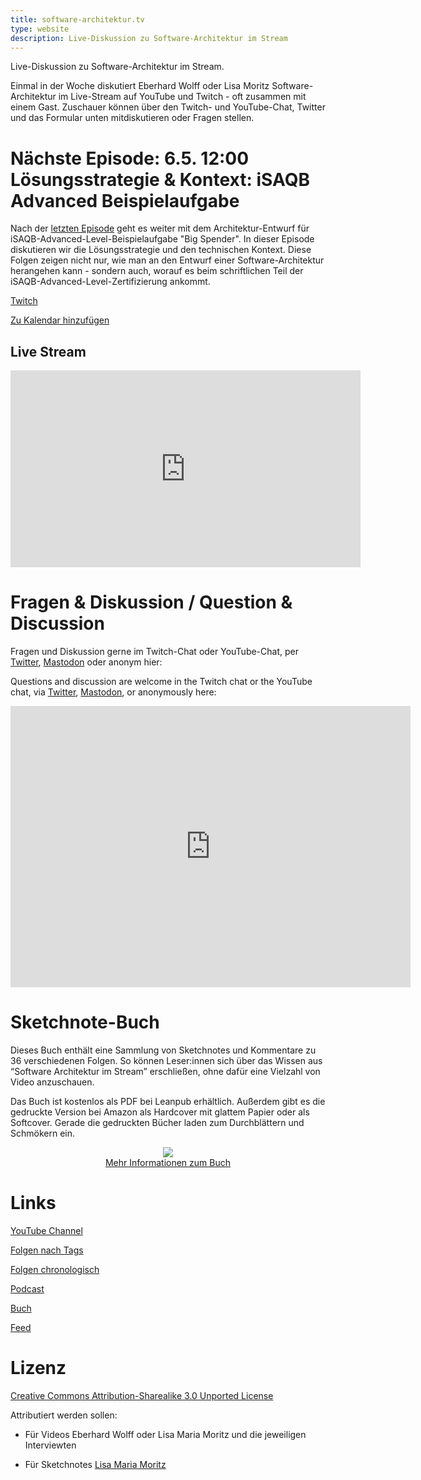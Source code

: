```yaml
---
title: software-architektur.tv
type: website
description: Live-Diskussion zu Software-Architektur im Stream
---
```


Live-Diskussion zu Software-Architektur im Stream. 

Einmal in der Woche diskutiert Eberhard Wolff oder Lisa Moritz
Software-Architektur im
Live-Stream auf YouTube und Twitch - oft zusammen mit einem
Gast. Zuschauer können über den Twitch- und YouTube-Chat, Twitter und
das Formular unten mitdiskutieren oder Fragen
stellen. 
 
# Nächste Episode: 6.5. 12:00 Lösungsstrategie & Kontext: iSAQB Advanced Beispielaufgabe


Nach der [letzten Episode](/2022/04/29/folge117.html) geht es weiter
mit dem Architektur-Entwurf für iSAQB-Advanced-Level-Beispielaufgabe
"Big Spender". In dieser Episode diskutieren wir die Lösungsstrategie und
den technischen Kontext.  Diese Folgen zeigen nicht nur, wie man an
den Entwurf einer Software-Architektur herangehen kann - sondern auch,
worauf es beim schriftlichen Teil der
iSAQB-Advanced-Level-Zertifizierung ankommt.

[Twitch](https://www.twitch.tv/ebrwolff)

[Zu Kalendar hinzufügen](termin.ics)

## Live Stream

<center>
<div aclass="embed-container"> <iframe width="560" height="315"
src="https://www.youtube-nocookie.com/embed/1w__FCeDOQs"
frameborder="0" allow="accelerometer; autoplay; clipboard-write;
encrypted-media; gyroscope; picture-in-picture"
allowfullscreen></iframe> </div>
</center>

<!-- In diesem Stream sieht und hört man Eberhard und Aminata. -->

<!-- ## Live Sketchnoting -->

<!-- <center> -->
<!-- <div aclass="embed-container"> <iframe width="560" height="315" -->
<!-- src="https://www.youtube-nocookie.com/embed/ORKaR3LqkGg" -->
<!-- frameborder="0" allow="accelerometer; autoplay; clipboard-write; -->
<!-- encrypted-media; gyroscope; picture-in-picture" -->
<!-- allowfullscreen></iframe> </div> -->
<!-- </center> -->

<!-- In diesem Stream mal Lisa Sketchnotes und man hört Eberhard und -->
<!-- Adminata dazu. -->

# Fragen & Diskussion  / Question & Discussion

Fragen und Diskussion gerne im Twitch-Chat oder YouTube-Chat, per
[Twitter](https://twitter.com/ewolff),
[Mastodon](https://mastodon.social/web/@ewolff) oder anonym
hier:

Questions and discussion are welcome in the Twitch chat or the
YouTube chat, via [Twitter](https://twitter.com/ewolff),
[Mastodon](https://mastodon.social/web/@ewolff), or
anonymously here:

<div class="embed-container">
<div class="ratio4x3">
<iframe
src="https://docs.google.com/forms/d/e/1FAIpQLSf0xIZkNG_wRJ0IiobVcO3Z-q3dQMcwYTww0wgiWCupZCKM4A/viewform?embedded=true"
width="640" height="450" frameborder="0" marginheight="0"
marginwidth="0">Loading…</iframe>
</div>
</div>


# Sketchnote-Buch

Dieses Buch enthält eine Sammlung von Sketchnotes und Kommentare zu 36
verschiedenen Folgen. So können Leser:innen sich über das Wissen aus
“Software Architektur im Stream” erschließen, ohne dafür eine Vielzahl
von Video anzuschauen.

Das Buch ist kostenlos als PDF bei Leanpub erhältlich. Außerdem gibt
es die gedruckte Version bei Amazon als Hardcover mit glattem Papier
oder als Softcover. Gerade die gedruckten Bücher laden zum
Durchblättern und Schmökern ein. 

<center>

<a href="sketchnote-buch"> <img
src="sketchnote-buch.jpg" /> <br /> Mehr Informationen zum Buch</a>

</center>

# Links

[YouTube Channel](https://www.youtube.com/user/ewolff/)

[Folgen nach Tags](tags.html)

[Folgen chronologisch](chronologisch.html)

[Podcast](podcast.html)

[Buch](/sketchnote-buch)

[Feed](feed.xml)

# Lizenz

[Creative Commons Attribution-Sharealike 3.0 Unported
License](http://creativecommons.org/licenses/by-sa/3.0/)

Attributiert werden sollen:

* Für Videos Eberhard Wolff oder Lisa Maria Moritz und die jeweiligen Interviewten

* Für Sketchnotes [Lisa Maria Moritz](https://twitter.com/Teapot4181)
